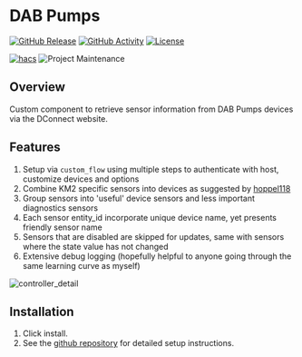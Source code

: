 # DAB Pumps

[![GitHub Release][releases-shield]][releases]
[![GitHub Activity][commits-shield]][commits]
[![License][license-shield]][license]

[![hacs][hacsbadge]][hacs]
![Project Maintenance][maintenance-shield]


## Overview

Custom component to retrieve sensor information from DAB Pumps devices via the DConnect website.

## Features

1. Setup via `custom_flow` using multiple steps to authenticate with host, customize devices and options
2. Combine KM2 specific sensors into devices as suggested by [hoppel118](https://github.com/dm82m/hass-Deltasol-KM2/issues/24)
3. Group sensors into 'useful' device sensors and less important diagnostics sensors
4. Each sensor entity_id incorporate unique device name, yet presents friendly sensor name
5. Sensors that are disabled are skipped for updates, same with sensors where the state value has not changed
6. Extensive debug logging (hopefully helpful to anyone going through the same learning curve as myself)

![controller_detail](documentation/controller_detail.jpg)

## Installation

1. Click install.
2. See the [github repository](https://github.com/ankohanse/hass-dab-pumps/blob/main/README.md) for detailed setup instructions.



[releases-shield]: https://img.shields.io/github/release/ankohanse/hass-dab-pumps.svg?style=for-the-badge
[releases]: https://github.com/ankohanse/hass-dab-pumps/releases

[commits-shield]: https://img.shields.io/github/commit-activity/y/ankohanse/hass-dab-pumps.png?style=for-the-badge
[commits]: https://github.com/ankohanse/hass-dab-pumps/commits/main

[license-shield]: https://img.shields.io/github/license/ankohanse/hass-dab-pumps.svg?style=for-the-badge
[license]: https://github.com/ankohanse/hass-dab-pumps/blob/main/LICENSE

[hacs]: https://github.com/custom-components/hacs
[hacsbadge]: https://img.shields.io/badge/HACS-Custom-orange.svg?style=for-the-badge

[maintenance-shield]: https://img.shields.io/badge/maintainer-Anko%20Hanse-blue.svg?style=for-the-badge

[buymecoffee]: https://www.buymeacoffee.com/ankohanse
[buymecoffeebadge]: https://img.shields.io/badge/buy%20me%20a%20coffee-donate-yellow.svg?style=for-the-badge
